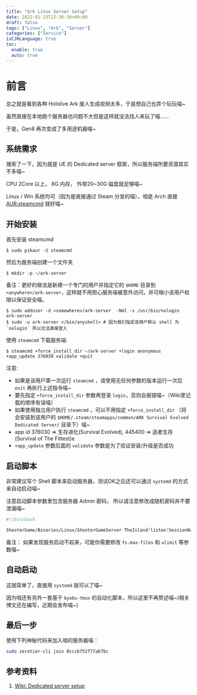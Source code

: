 ```yaml
---
title: "Ark Linux Server Setup"
date: 2022-01-23T22:36:10+09:00
draft: false
tags: ["Linux", "Ark", "Server"]
categories: ["Service"]
isCJKLanguage: true
toc:
  enable: true
  auto: true
---
```


# 前言

总之就是看到各种 Hololive Ark 废人生成视频太多，于是想自己也弄个玩玩喵~

虽然直接在本地跑个服务器也问题不大但是这样就没法找人来玩了喵……

于是，Gen8 再次变成了多用途机器喵~

## 系统需求

搜索了一下，因为就是 UE 的 Dedicated server 框架，所以服务端所要资源其实不多喵~ 

CPU 2Core 以上， 8G 内存， 外带20~30G 磁盘就足够喵~

Linux / Win 系统均可（因为是直接通过 Steam 分发的喵），咱是 Arch 直接 [AUR:steamcmd](https://aur.archlinux.org/packages/steamcmd/) 就好喵~

## 开始安装

首先安装 steamcmd

    $ sudo pikaur -S steamcmd

然后为服务端创建一个文件夹


    $ mkdir -p ~/ark-server

备注：更好的做法是新建一个专门的用户并指定它的 `$HOME` 目录到 `<anywhere>/ark-server`，这样就不用担心服务端被意外访问，并可缩小该用户权限以保证安全喵。

    $ sudo adduser -d <somewhere>/ark-server  -Nml -s /usr/bin/nologin ark-server 
    $ sudo -u ark-server </bin/anyshell> # 因为我们指定该用户默认 shell 为 `nologin` 所以无法直接登入

使用 `steamcmd` 下载服务端:

    $ steamcmd +force_install_dir ~/ark-server +login anonymous +app_update 376030 validate +quit

注意:

* 如果是该用户第一次运行 `steamcmd` ，请使用无任何参数的版本运行一次后 `exit` 再执行上述指令喵~
* 要先指定 `+force_install_dir` 参数再登录 `login`，否则会报错喵~（Wiki里记载的顺序有误喵）
* 如果使用独立用户执行 `steamcmd` ，可以不用指定 `+force_install_dir` （将会安装到该用户的 `$HOME/.steam/steamapps/common/ARK Survival Evolved Dedicated Server/` 目录下）喵~
* app id 376030 => 生存进化(Survival Evolved),  445400 => 适者生存(Survival of The Fittest)e 
* `+app_update` 参数后面的 `validate` 参数是为了验证安装/升级是否成功

## 启动脚本

非常建议写个 Shell 脚本来启动服务器，测试OK之后还可以通过 `systemd` 的方式来自动启动喵~

注意启动脚本参数里包含服务器 Admin 密码， 所以请注意修改成随机密码并不要泄漏喵~

```bash
#!/bin/bash

ShooterGame/Binaries/Linux/ShooterGameServer TheIsland?listen?SessionName="Kiri no Mizuumi"?MaxPlayers=12?ServerAdminPassword=<PLACEHOLDER>?DifficultyOffset=0.200000?NewMaxStructuresInRange=6000.000000?GlobalVoiceChat=false?ProximityChat=false?NoTributeDownloads=false?AllowThirdPersonPlayer=true?AlwaysNotifyPlayerLeft=false?DontAlwaysNotifyPlayerJoined=false?ServerHardcore=false?ServerPVE=false?ServerCrosshair=true?ServerForceNoHUD=false?ShowMapPlayerLocation=false?EnablePvPGamma=true?DisableStructureDecayPvE=false?AllowFlyerCarryPvE=false -nosteamclient -game -server -log
```

备注： 如果发现服务启动不起来，可能你需要修改 `fs.max-files` 和 `ulimit` 等参数喵~

## 自动启动

这就简单了，直接用 `systemd` 就可以了喵~

因为咱还有另外一套基于 `byobu-tmux` 的自动化脚本，所以这里不再赘述喵~(相关博文还在编写，近期会发布喵~)

## 最后一步

使用下列神秘代码来加入咱的服务器喵：

```bash
sudo zerotier-cli join 0cccb752f77ab7bc
```

## 参考资料

1. [Wiki: Dedicated server setup](https://ark.fandom.com/wiki/Dedicated_server_setup#Linux)
